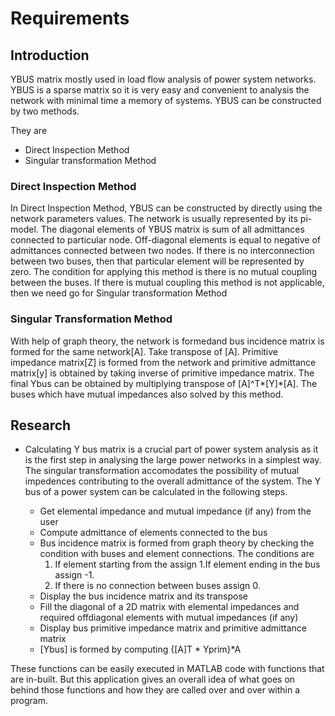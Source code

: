 # Requirements

## Introduction

YBUS matrix mostly used in load flow analysis of power system networks. YBUS is
a sparse matrix so it is very easy and convenient to analysis the network with minimal
time a memory of systems. YBUS can be constructed by two methods. 

They are
- Direct Inspection Method
- Singular transformation Method

### Direct Inspection Method

In Direct Inspection Method, YBUS can be constructed by directly using the network parameters values. The network is usually represented by its pi-model. The diagonal elements of YBUS matrix is sum of all admittances connected to particular node. Off-diagonal elements is equal to negative of admittances connected between two nodes. If there is no interconnection between two buses, then that particular element will be represented by zero. The condition for applying this method is there is no mutual coupling between the buses. If there is mutual coupling this method is not applicable, then we need go for Singular transformation Method

### Singular Transformation Method

With help of graph theory, the network is formedand bus incidence matrix is
formed for the same network[A]. Take transpose of [A]. Primitive impedance matrix[Z] is
formed from the network and primitive admittance matrix[y] is obtained by taking inverse
of primitive impedance matrix. The final Ybus can be obtained by multiplying transpose
of [A]^T*[Y]*[A]. The buses which have mutual impedances also solved by this method.

## Research

- Calculating Y bus matrix is a crucial part of power system analysis as it is the first step in analysing the large power networks in a simplest way. The singular transformation accomodates the possibility of mutual impedences contributing to the overall admittance of the system. The Y bus of a power system can be calculated in the following steps.

  - Get elemental impedance and mutual impedance (if any) from the user
  - Compute admittance of elements connected to the bus
  - Bus incidence matrix is formed from graph theory by checking the condition with
buses and element connections. The conditions are
    1) If element starting from the assign 1.If element ending in the bus assign -1.
    2) If there is no connection between buses assign 0.
  - Display the bus incidence matrix and its transpose
  - Fill the diagonal of a 2D matrix with elemental impedances and required offdiagonal elements with mutual impedances (if any)
  - Display bus primitive impedance matrix and primitive admittance matrix
  - [Ybus] is formed by computing {[A]T * Yprim}*A

These functions can be easily executed in MATLAB code with functions that are in-built. But this application gives an overall idea of what goes on behind those functions and how they are called over and over within a program.

